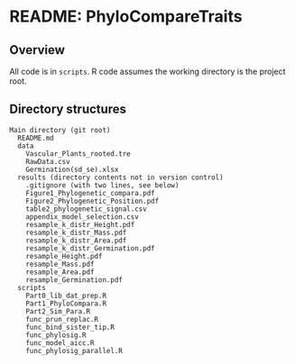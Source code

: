 # README: PhyloCompareTraits


## Overview

All code is in `scripts`. R code assumes the working directory is the project root. 

## Directory structures ##

```
Main directory (git root)
  README.md
  data
    Vascular_Plants_rooted.tre
    RawData.csv
    Germination(sd_se).xlsx
  results (directory contents not in version control)
    .gitignore (with two lines, see below)
    Figure1_Phylogenetic_compara.pdf
    Figure2_Phylogenetic_Position.pdf
    table2_phylogenetic_signal.csv
    appendix_model_selection.csv
    resample_k_distr_Height.pdf
    resample_k_distr_Mass.pdf
    resample_k_distr_Area.pdf
    resample_k_distr_Germination.pdf
    resample_Height.pdf
    resample_Mass.pdf
    resample_Area.pdf
    resample_Germination.pdf
  scripts
  	Part0_lib_dat_prep.R
  	Part1_PhyloCompara.R
  	Part2_Sim_Para.R
    func_prun_replac.R
    func_bind_sister_tip.R
    func_phylosig.R
    func_model_aicc.R
    func_phylosig_parallel.R
```
